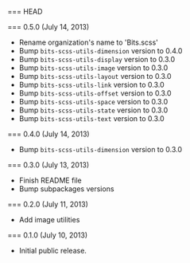 === HEAD

=== 0.5.0 (July 14, 2013)

* Rename organization's name to 'Bits.scss'
* Bump `bits-scss-utils-dimension` version to 0.4.0
* Bump `bits-scss-utils-display` version to 0.3.0
* Bump `bits-scss-utils-image` version to 0.3.0
* Bump `bits-scss-utils-layout` version to 0.3.0
* Bump `bits-scss-utils-link` version to 0.3.0
* Bump `bits-scss-utils-offset` version to 0.3.0
* Bump `bits-scss-utils-space` version to 0.3.0
* Bump `bits-scss-utils-state` version to 0.3.0
* Bump `bits-scss-utils-text` version to 0.3.0

=== 0.4.0 (July 14, 2013)

* Bump `bits-scss-utils-dimension` version to 0.3.0

=== 0.3.0 (July 13, 2013)

* Finish README file
* Bump subpackages versions

=== 0.2.0 (July 11, 2013)

* Add image utilities

=== 0.1.0 (July 10, 2013)

* Initial public release.